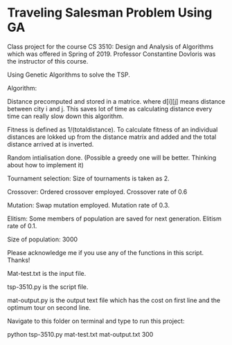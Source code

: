 # Traveling Salesman Problem Using GA
Class project for the course CS 3510: Design and Analysis of Algorithms which was offered in Spring of 2019. Professor Constantine Dovloris was the instructor of this course. 

Using Genetic Algorithms to solve the TSP.

Algorithm:

Distance precomputed and stored in a matrice. where d[i][j] means distance between city i and j. This saves lot of time as calculating distance every time can really slow down this algorithm.

Fitness is defined as 1/(totaldistance). To calculate fitness of an individual distances are lokked up from the distance matrix and added and the total distance arrived at is inverted.

Random intialisation done. (Possible a greedy one will be better. Thinking about how to implement it)

Tournament selection: Size of tournaments is taken as 2.

Crossover: Ordered crossover employed. Crossover rate of 0.6

Mutation: Swap mutation employed. Mutation rate of 0.3.

Elitism: Some members of population are saved for next generation. Elitism rate of 0.1.

Size of population: 3000

Please acknowledge me if you use any of the functions in this script. Thanks!

Mat-test.txt is the input file.

tsp-3510.py is the script file.

mat-output.py is the output text file which has the cost on first line and the optimum tour on second line.

Navigate to this folder on terminal and type to run this project:

python tsp-3510.py mat-test.txt mat-output.txt 300
